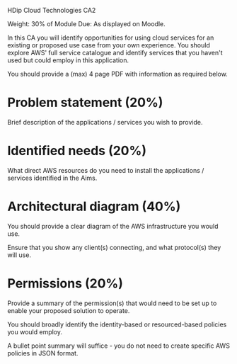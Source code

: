 HDip Cloud Technologies
CA2

Weight: 30% of Module
Due: As displayed on Moodle.

In this CA you will identify opportunities for using cloud services for an existing or proposed use case from your own experience.
You should explore AWS' full service catalogue and identify services that you haven't used but could employ in this application. 

You should provide a (max) 4 page PDF with information as required below.

# Problem statement (20%)

Brief description of the applications / services you wish to provide. 

# Identified needs (20%)

What direct AWS resources do you need to install the applications / services identified in the Aims.

# Architectural diagram (40%)

You should provide a clear diagram of the AWS infrastructure you would use.

Ensure that you show any client(s) connecting, and what protocol(s) they will use. 

# Permissions (20%)

Provide a summary of the permission(s) that would need to be set up to enable your proposed solution to operate.

You should broadly identify the identity-based or resourced-based policies you would employ. 

A bullet point summary will suffice - you do not need to create specific AWS policies in JSON format.

